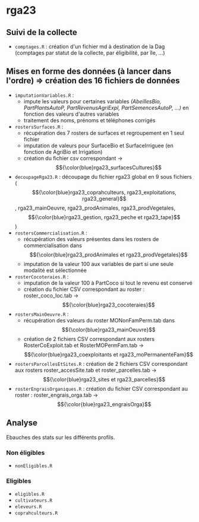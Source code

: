 # rga23

## Suivi de la collecte
- `comptages.R` : création d'un fichier md à destination de la Dag (comptages par statut de la collecte, par éligibilité, par île, ...)

## Mises en forme des données (à lancer dans l'ordre) => création des 16 fichiers de données
- `imputationVariables.R` :
    - impute les valeurs pour certaines variables *(AbeillesBio, PartPlantsAutoP, PartRevenusAgriExpl, PartSemencesAutoP, ...)* en fonction des valeurs d'autres variables
    - traitement des noms, prénoms et téléphones corrigés
- `rostersSurfaces.R` : 
    - récupération des 7 rosters de surfaces et regroupement en 1 seul fichier 
    - imputation de valeurs pour SurfaceBio et SurfaceIrriguee (en fonction de AgriBio et Irrigation)
    - création du fichier csv correspondant -> $${\color{blue}rga23_surfacesCultures}$$
- `decoupageRga23.R` : découpage du fichier rga23 global en 9 sous fichiers ($${\color{blue}rga23_coprahculteurs, rga23_exploitations, rga23_general}$$, rga23_mainOeuvre, rga23_prodAnimales, rga23_prodVegetales, $${\color{blue}rga23_gestion, rga23_peche et rga23_tape}$$)
- `rostersCommercialisation.R` :
    - récupération des valeurs présentes dans les rosters de commercialisation dans $${\color{blue}rga23_prodAnimales et rga23_prodVegetales}$$
    - imputation de la valeur 100 aux variables de part si une seule modalité est sélectionnée
- `rosterCocoteraies.R` :
    - imputation de la valeur 100 à PartCoco si tout le revenu est conservé
    - création du fichier CSV correspondant au roster : roster_coco_loc.tab -> $${\color{blue}rga23_cocoteraies}$$
- `rostersMainOeuvre.R` :
    - récupération des valeurs du roster MONonFamPerm.tab dans $${\color{blue}rga23_mainOeuvre}$$
    - création de 2 fichiers CSV correspondant aux rosters RosterCoExploit.tab et RosterMOPermFam.tab -> $${\color{blue}rga23_coexploitants et rga23_moPermanenteFam}$$
- `rostersParcellesEtSites.R` : création de 2 fichiers CSV correspondant aux rosters roster_accesSite.tab et roster_parcelles.tab -> $${\color{blue}rga23_sites et rga23_parcelles}$$
- `rosterEngraisOrganiques.R` : création du fichier CSV correspondant au roster : roster_engrais_orga.tab -> $${\color{blue}rga23_engraisOrga}$$

## Analyse

Ebauches des stats sur les différents profils.
### Non éligibles
- `nonEligibles.R`
### Eligibles
- `eligibles.R`
- `cultivateurs.R`
- `eleveurs.R`
- `coprahculteurs.R`
